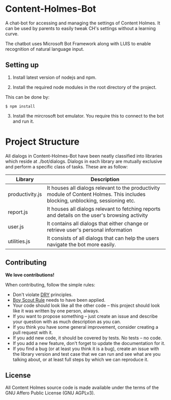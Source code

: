 # Content-Holmes-Bot
A chat-bot for accessing and managing the settings of Content Holmes. It can be used by parents to easily tweak CH's settings without a learning curve.

The chatbot uses Microsoft Bot Framework along with LUIS to enable recognition of natural language input.

## Setting up

1. Install latest version of nodejs and npm.

2. Install the required node modules in the root directory of the project.

This can be done by:
	
	$ npm install
 
3. Install the mircrosoft bot emulator. You require this to connect to the bot and run it.

# Project Structure

All dialogs in Content-Holmes-Bot have been neatly classified into libraries which reside at ./bot/dialogs. Dialogs in each library are mutually exclusive and perform a specific class of tasks. These are as follow:

Library | Description
--------|-------------
productivity.js | It houses all dialogs relevant to the productivity module of Content Holmes. This includes blocking, unblocking, sessioning etc.
report.js | It houses all dialogs relevant to fetching reports and details on the user's browsing activity
user.js | It contains all dialogs that either change or retrieve user's personal information
utilities.js | It consists of all dialogs that can help the users navigate the bot more easily.

## Contributing

**We love contributions!**

When contributing, follow the simple rules:

* Don't violate [DRY](http://programmer.97things.oreilly.com/wiki/index.php/Don%27t_Repeat_Yourself) principles.
* [Boy Scout Rule](http://programmer.97things.oreilly.com/wiki/index.php/The_Boy_Scout_Rule) needs to have been applied.
* Your code should look like all the other code – this project should look like it was written by one person, always.
* If you want to propose something – just create an issue and describe your question with as much description as you can.
* If you think you have some general improvement, consider creating a pull request with it.
* If you add new code, it should be covered by tests. No tests – no code.
* If you add a new feature, don't forget to update the documentation for it.
* If you find a bug (or at least you think it is a bug), create an issue with the library version and test case that we can run and see what are you talking about, or at least full steps by which we can reproduce it.

## License

All Content Holmes source code is made available under the terms of the GNU Affero Public License (GNU AGPLv3).

